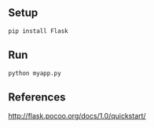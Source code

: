 ## Setup
```
pip install Flask
```

## Run
```
python myapp.py
```

## References
http://flask.pocoo.org/docs/1.0/quickstart/